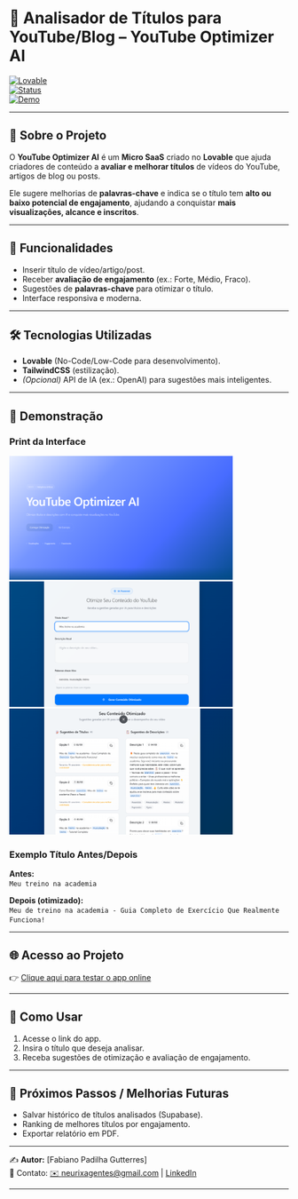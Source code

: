 # 📌 Analisador de Títulos para YouTube/Blog – YouTube Optimizer AI  

[![Lovable](https://img.shields.io/badge/Lovable-NoCode%20Apps-purple)](https://lovable.dev/)  
[![Status](https://img.shields.io/badge/Status-Em%20Desenvolvimento-yellow)]()  
[![Demo](https://img.shields.io/badge/Ver%20Demo-Online-blue)](https://SEU-LINK-DO-APP-LOVABLE)  
<!--[![Status](https://img.shields.io/badge/Status-Concluído-success)]()-->
---

## 🚀 Sobre o Projeto  
O **YouTube Optimizer AI** é um **Micro SaaS** criado no **Lovable** que ajuda criadores de conteúdo a **avaliar e melhorar títulos** de vídeos do YouTube, artigos de blog ou posts.  

Ele sugere melhorias de **palavras-chave** e indica se o título tem **alto ou baixo potencial de engajamento**, ajudando a conquistar **mais visualizações, alcance e inscritos**.  

---

## 🎯 Funcionalidades  
- Inserir título de vídeo/artigo/post.  
- Receber **avaliação de engajamento** (ex.: Forte, Médio, Fraco).  
- Sugestões de **palavras-chave** para otimizar o título.  
- Interface responsiva e moderna.  

---

## 🛠️ Tecnologias Utilizadas  
- **Lovable** (No-Code/Low-Code para desenvolvimento).  
- **TailwindCSS** (estilização).  
- *(Opcional)* API de IA (ex.: OpenAI) para sugestões mais inteligentes.  

---

## 📸 Demonstração  

### Print da Interface  
<img src="./screenshot_1.png" width="80%"> 

<img src="./screenshot_2.png" width="80%"> 

<img src="./screenshot_3.png" width="80%"> 

### Exemplo Título Antes/Depois  
**Antes:**  
`Meu treino na academia`  

**Depois (otimizado):**  
`Meu de treino na academia - Guia Completo de Exercício Que Realmente Funciona!`  

---

## 🌐 Acesso ao Projeto  
👉 [Clique aqui para testar o app online](https://analisador-titulos.lovable.app)  

---

## 📂 Como Usar  
1. Acesse o link do app.  
2. Insira o título que deseja analisar.  
3. Receba sugestões de otimização e avaliação de engajamento.  

---

## 📌 Próximos Passos / Melhorias Futuras  
- Salvar histórico de títulos analisados (Supabase).  
- Ranking de melhores títulos por engajamento.  
- Exportar relatório em PDF.  

---

✍️ **Autor:** [Fabiano Padilha Gutterres]  
📧 Contato: [✉️ neurixagentes@gmail.com](mailto:neurixagentes@gmail.com) | [LinkedIn](https://linkedin.com/in/seu-usuario)  

---


